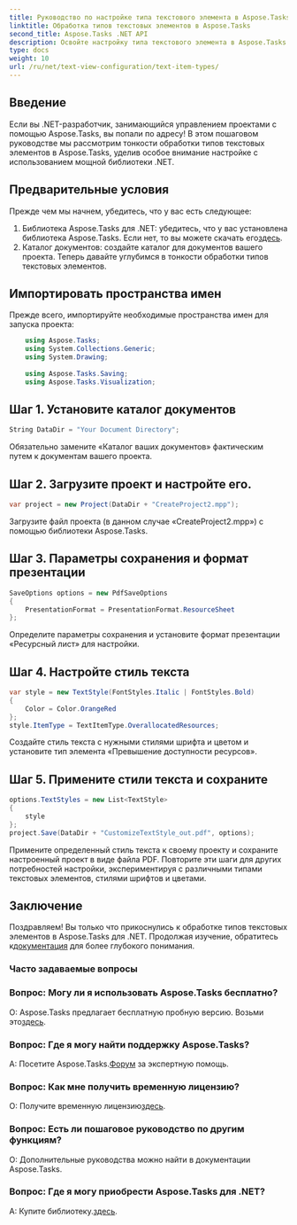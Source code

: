 ```yaml
---
title: Руководство по настройке типа текстового элемента в Aspose.Tasks
linktitle: Обработка типов текстовых элементов в Aspose.Tasks
second_title: Aspose.Tasks .NET API
description: Освойте настройку типа текстового элемента в Aspose.Tasks для .NET с помощью этого пошагового руководства. Улучшите свою игру в управлении проектами без особых усилий.
type: docs
weight: 10
url: /ru/net/text-view-configuration/text-item-types/
---
```

## Введение
Если вы .NET-разработчик, занимающийся управлением проектами с помощью Aspose.Tasks, вы попали по адресу! В этом пошаговом руководстве мы рассмотрим тонкости обработки типов текстовых элементов в Aspose.Tasks, уделив особое внимание настройке с использованием мощной библиотеки .NET.
## Предварительные условия
Прежде чем мы начнем, убедитесь, что у вас есть следующее:
1.  Библиотека Aspose.Tasks для .NET: убедитесь, что у вас установлена библиотека Aspose.Tasks. Если нет, то вы можете скачать его[здесь](https://releases.aspose.com/tasks/net/).
2. Каталог документов: создайте каталог для документов вашего проекта.
Теперь давайте углубимся в тонкости обработки типов текстовых элементов.
## Импортировать пространства имен
Прежде всего, импортируйте необходимые пространства имен для запуска проекта:
```csharp
    using Aspose.Tasks;
    using System.Collections.Generic;
    using System.Drawing;
    
    using Aspose.Tasks.Saving;
    using Aspose.Tasks.Visualization;
```
## Шаг 1. Установите каталог документов
```csharp
String DataDir = "Your Document Directory";
```
Обязательно замените «Каталог ваших документов» фактическим путем к документам вашего проекта.
## Шаг 2. Загрузите проект и настройте его.
```csharp
var project = new Project(DataDir + "CreateProject2.mpp");
```
Загрузите файл проекта (в данном случае «CreateProject2.mpp») с помощью библиотеки Aspose.Tasks.
## Шаг 3. Параметры сохранения и формат презентации
```csharp
SaveOptions options = new PdfSaveOptions
{
    PresentationFormat = PresentationFormat.ResourceSheet
};
```
Определите параметры сохранения и установите формат презентации «Ресурсный лист» для настройки.
## Шаг 4. Настройте стиль текста
```csharp
var style = new TextStyle(FontStyles.Italic | FontStyles.Bold)
{
    Color = Color.OrangeRed
};
style.ItemType = TextItemType.OverallocatedResources;
```
Создайте стиль текста с нужными стилями шрифта и цветом и установите тип элемента «Превышение доступности ресурсов».
## Шаг 5. Примените стили текста и сохраните
```csharp
options.TextStyles = new List<TextStyle>
{
    style
};
project.Save(DataDir + "CustomizeTextStyle_out.pdf", options);
```
Примените определенный стиль текста к своему проекту и сохраните настроенный проект в виде файла PDF.
Повторите эти шаги для других потребностей настройки, экспериментируя с различными типами текстовых элементов, стилями шрифтов и цветами.
## Заключение
Поздравляем! Вы только что прикоснулись к обработке типов текстовых элементов в Aspose.Tasks для .NET. Продолжая изучение, обратитесь к[документация](https://reference.aspose.com/tasks/net/) для более глубокого понимания.
### Часто задаваемые вопросы
### Вопрос: Могу ли я использовать Aspose.Tasks бесплатно?
 О: Aspose.Tasks предлагает бесплатную пробную версию. Возьми это[здесь](https://releases.aspose.com/).
### Вопрос: Где я могу найти поддержку Aspose.Tasks?
 A: Посетите Aspose.Tasks.[Форум](https://forum.aspose.com/c/tasks/15) за экспертную помощь.
### Вопрос: Как мне получить временную лицензию?
 О: Получите временную лицензию[здесь](https://purchase.aspose.com/temporary-license/).
### Вопрос: Есть ли пошаговое руководство по другим функциям?
О: Дополнительные руководства можно найти в документации Aspose.Tasks.
### Вопрос: Где я могу приобрести Aspose.Tasks для .NET?
 A: Купите библиотеку.[здесь](https://purchase.aspose.com/buy).
